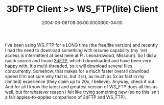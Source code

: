 ﻿---
title: 3DFTP Client >> WS_FTP(lite) Client
date: "2004-06-08T08:06:00.0000000-04:00"
description: I've been using WS_FTP for a LONG time (the free/lite version) and
featuredImage: /img/default-post-image.jpg
---

I've been using WS_FTP for a LONG time (the free/lite version) and recently I had the need to download something with resume capability (my 'net access is intermittent at best here at Ft. Leonardwood, Missouri). So I did a quick search and found [3dFTP](http://www.3dftp.com/), which I downloaded and have been very happy with. It's multi-threaded, so it will download several files concurrently. Somehow, that makes for a much faster overall download speed (I'm not sure why that is, but it is), as much as 5x as fast in my (limited) experience (they claim up to 20x, I believe). Anyway, check it out. And for all I know the latest and greatest version of WS_FTP does all this as well, but for whatever reason I felt like trying something new (so no this isn't a fair apples-to-apples comparison of 3dFTP and WS_FTP).

